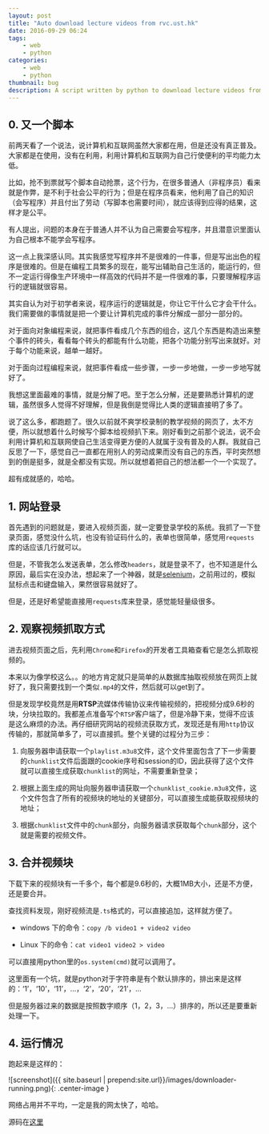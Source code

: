 ```yaml
---
layout: post
title: "Auto download lecture videos from rvc.ust.hk"
date: 2016-09-29 06:24
tags: 
    - web
    - python
categories: 
    - web
    - python
thumbnail: bug
description: A script written by python to download lecture videos from rvc.ust.hk.
---
```


## 0. 又一个脚本

前两天看了一个说法，说计算机和互联网虽然大家都在用，但是还没有真正普及。大家都是在使用，没有在利用，利用计算机和互联网为自己行使便利的平均能力太低。

比如，抢不到票就写个脚本自动抢票，这个行为，在很多普通人（非程序员）看来就是作弊，是不利于社会公平的行为；但是在程序员看来，他利用了自己的知识（会写程序）并且付出了劳动（写脚本也需要时间），就应该得到应得的结果，这样才是公平。

有人提出，问题的本身在于普通人并不认为自己需要会写程序，并且潜意识里面认为自己根本不能学会写程序。

这一点上我深感认同。其实我感觉写程序并不是很难的一件事，但是写出出色的程序是很难的。但是在编程工具繁多的现在，能写出辅助自己生活的，能运行的，但不一定运行得像生产环境中一样高效的代码并不是一件很难的事，只要理解程序运行的逻辑就很容易。

其实自认为对于初学者来说，程序运行的逻辑就是，你让它干什么它才会干什么。我们需要做的事情就是把一个要让计算机完成的事件分解成一部分一部分的。

对于面向对象编程来说，就把事件看成几个东西的组合，这几个东西是构造出来整个事件的砖头，看看每个砖头的都能有什么功能，把各个功能分别写出来就好。对于每个功能来说，越单一越好。

对于面向过程编程来说，就把事件看成一些步骤，一步一步地做，一步一步地写就好了。

我想这里面最难的事情，就是分解了吧。至于怎么分解，还是要熟悉计算机的逻辑，虽然很多人觉得不好理解，但是我倒是觉得比人类的逻辑直接明了多了。

说了这么多，都跑题了。很久以前就不爽学校录制的教学视频的网页了，太不方便，所以就想着什么时候写个脚本给视频扒下来。刚好看到之前那个说法，说不会利用计算机和互联网使自己生活变得更方便的人就属于没有普及的人群。我就自己反思了一下，感觉自己一直都在用别人的劳动成果而没有自己的东西，平时突然想到的倒是挺多，就是全都没有实现。所以就想着把自己的想法都一个一个实现了。

超有成就感的，哈哈。

## 1. 网站登录

首先遇到的问题就是，要进入视频页面，就一定要登录学校的系统。我抓了一下登录页面，感觉没什么坑，也没有验证码什么的，表单也很简单，感觉用`requests`库的话应该几行就可以。

但是，不管我怎么发送表单，怎么修改`headers`，就是登录不了，也不知道是什么原因，最后实在没办法，想起来了一个神器，就是[selenium](https://github.com/SeleniumHQ/selenium)，之前用过的，模拟鼠标点击和键盘输入，果然很容易就好了。

但是，还是好希望能直接用`requests`库来登录，感觉能轻量级很多。

## 2. 观察视频抓取方式

进去视频页面之后，先利用`Chrome`和`Firefox`的开发者工具箱查看它是怎么抓取视频的。

本来以为像学校这么。。的地方肯定就只是简单的从数据库抽取视频放在网页上就好了，我只需要找到一个类似`.mp4`的文件，然后就可以get到了。

但是发现学校竟然是用**RTSP**流媒体传输协议来传输视频的，把视频分成9.6秒的块，分块拉取的。我都差点准备写个`RTSP`客户端了，但是冷静下来，觉得不应该是这么麻烦的办法。再仔细研究网站的视频流获取方式，发现还是有用`http`协议传输的，那就简单多了，可以直接抓。整个关键的过程分为三步：

1. 向服务器申请获取一个`playlist.m3u8`文件，这个文件里面包含了下一步需要的`chunklist`文件后面跟的cookie序号和session的ID，因此获得了这个文件就可以直接生成获取`chunklist`的网址，不需要重新登录；

2. 根据上面生成的网址向服务器申请获取一个`chunklist_cookie.m3u8`文件，这个文件包含了所有的视频块的地址的关键部分，可以直接生成能获取视频块的地址；

3. 根据`chunklist`文件中的`chunk`部分，向服务器请求获取每个`chunk`部分，这个就是需要的视频文件。

## 3. 合并视频块

下载下来的视频块有一千多个，每个都是9.6秒的，大概1MB大小，还是不方便，还是要合并。

查找资料发现，刚好视频流是`.ts`格式的，可以直接追加，这样就方便了。

- windows 下的命令：`copy /b video1 + video2 video`

- Linux 下的命令：`cat video1 video2 > video`

可以直接用python里的`os.system(cmd)`就可以调用了。

这里面有一个坑，就是python对于字符串是有个默认排序的，排出来是这样的：‘1’，‘10’，‘11’，...，‘2’，‘20’，‘21’，...

但是服务器过来的数据是按照数字顺序（1，2，3，...）排序的，所以还是要重新处理一下。

## 4. 运行情况

跑起来是这样的：

![screenshot]({{ site.baseurl | prepend:site.url}}/images/downloader-running.png){: .center-image }

网络占用并不平均，一定是我的网太快了，哈哈。

源码在[这里](https://github.com/firiceguo/Auto-download-rvc.ust.hk)
